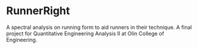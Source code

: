 # RunnerRight
A spectral analysis on running form to aid runners in their technique. A final project for Quantitative Engineering Analysis II at Olin College of Engineering.
